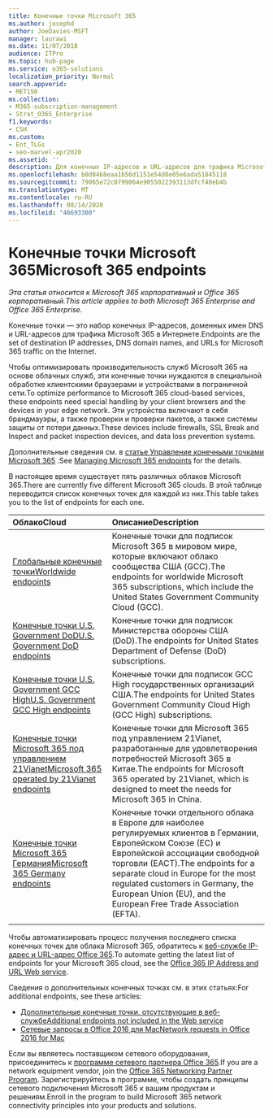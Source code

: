 ```yaml
---
title: Конечные точки Microsoft 365
ms.author: josephd
author: JoeDavies-MSFT
manager: laurawi
ms.date: 11/07/2018
audience: ITPro
ms.topic: hub-page
ms.service: o365-solutions
localization_priority: Normal
search.appverid:
- MET150
ms.collection:
- M365-subscription-management
- Strat_O365_Enterprise
f1.keywords:
- CSH
ms.custom:
- Ent_TLGs
- seo-marvel-apr2020
ms.assetid: ''
description: Для конечных IP-адресов и URL-адресов для трафика Microsoft 365 используйте этот список статей для конечных точек Интернета различных облаков Майкрософт 365.
ms.openlocfilehash: b0d8468eaa1b56d1151e54d8e05e6ada51845118
ms.sourcegitcommit: 79065e72c0799064e9055022393113dfcf40eb4b
ms.translationtype: MT
ms.contentlocale: ru-RU
ms.lasthandoff: 08/14/2020
ms.locfileid: "46693300"
---
```

# <a name="microsoft-365-endpoints"></a><span data-ttu-id="f0614-103">Конечные точки Microsoft 365</span><span class="sxs-lookup"><span data-stu-id="f0614-103">Microsoft 365 endpoints</span></span>

<span data-ttu-id="f0614-104">*Эта статья относится к Microsoft 365 корпоративный и Office 365 корпоративный.*</span><span class="sxs-lookup"><span data-stu-id="f0614-104">*This article applies to both Microsoft 365 Enterprise and Office 365 Enterprise.*</span></span>

<span data-ttu-id="f0614-105">Конечные точки — это набор конечных IP-адресов, доменных имен DNS и URL-адресов для трафика Microsoft 365 в Интернете.</span><span class="sxs-lookup"><span data-stu-id="f0614-105">Endpoints are the set of destination IP addresses, DNS domain names, and URLs for Microsoft 365 traffic on the Internet.</span></span> 

<span data-ttu-id="f0614-106">Чтобы оптимизировать производительность служб Microsoft 365 на основе облачных служб, эти конечные точки нуждаются в специальной обработке клиентскими браузерами и устройствами в пограничной сети.</span><span class="sxs-lookup"><span data-stu-id="f0614-106">To optimize performance to Microsoft 365 cloud-based services, these endpoints need special handling by your client browsers and the devices in your edge network.</span></span> <span data-ttu-id="f0614-107">Эти устройства включают в себя брандмауэры, а также проверки и проверки пакетов, а также системы защиты от потери данных.</span><span class="sxs-lookup"><span data-stu-id="f0614-107">These devices include firewalls, SSL Break and Inspect and packet inspection devices, and data loss prevention systems.</span></span>

<span data-ttu-id="f0614-108">Дополнительные сведения см. в [статье Управление конечными точками Microsoft 365](managing-office-365-endpoints.md) .</span><span class="sxs-lookup"><span data-stu-id="f0614-108">See [Managing Microsoft 365 endpoints](managing-office-365-endpoints.md) for the details.</span></span>

<span data-ttu-id="f0614-109">В настоящее время существует пять различных облаков Microsoft 365.</span><span class="sxs-lookup"><span data-stu-id="f0614-109">There are currently five different Microsoft 365 clouds.</span></span> <span data-ttu-id="f0614-110">В этой таблице переводится список конечных точек для каждой из них.</span><span class="sxs-lookup"><span data-stu-id="f0614-110">This table takes you to the list of endpoints for each one.</span></span>

| <span data-ttu-id="f0614-111">Облако</span><span class="sxs-lookup"><span data-stu-id="f0614-111">Cloud</span></span> | <span data-ttu-id="f0614-112">Описание</span><span class="sxs-lookup"><span data-stu-id="f0614-112">Description</span></span> |
|:-------|:-----|
| [<span data-ttu-id="f0614-113">Глобальные конечные точки</span><span class="sxs-lookup"><span data-stu-id="f0614-113">Worldwide endpoints</span></span>](urls-and-ip-address-ranges.md) | <span data-ttu-id="f0614-114">Конечные точки для подписок Microsoft 365 в мировом мире, которые включают облако сообщества США (GCC).</span><span class="sxs-lookup"><span data-stu-id="f0614-114">The endpoints for worldwide Microsoft 365 subscriptions, which include the United States Government Community Cloud (GCC).</span></span> |
| [<span data-ttu-id="f0614-115">Конечные точки U.S. Government DoD</span><span class="sxs-lookup"><span data-stu-id="f0614-115">U.S. Government DoD endpoints</span></span>](microsoft-365-u-s-government-dod-endpoints.md) | <span data-ttu-id="f0614-116">Конечные точки для подписок Министерства обороны США (DoD).</span><span class="sxs-lookup"><span data-stu-id="f0614-116">The endpoints for United States Department of Defense (DoD) subscriptions.</span></span> |
| [<span data-ttu-id="f0614-117">Конечные точки U.S. Government GCC High</span><span class="sxs-lookup"><span data-stu-id="f0614-117">U.S. Government GCC High endpoints</span></span>](microsoft-365-u-s-government-gcc-high-endpoints.md) | <span data-ttu-id="f0614-118">Конечные точки для подписок GCC High государственных организаций США.</span><span class="sxs-lookup"><span data-stu-id="f0614-118">The endpoints for United States Government Community Cloud High (GCC High) subscriptions.</span></span> |
| [<span data-ttu-id="f0614-119">Конечные точки Microsoft 365 под управлением 21Vianet</span><span class="sxs-lookup"><span data-stu-id="f0614-119">Microsoft 365 operated by 21Vianet endpoints</span></span>](urls-and-ip-address-ranges-21vianet.md) | <span data-ttu-id="f0614-120">Конечные точки для Microsoft 365 под управлением 21Vianet, разработанные для удовлетворения потребностей Microsoft 365 в Китае.</span><span class="sxs-lookup"><span data-stu-id="f0614-120">The endpoints for Microsoft 365 operated by 21Vianet, which is designed to meet the needs for Microsoft 365 in China.</span></span> |
| [<span data-ttu-id="f0614-121">Конечные точки Microsoft 365 Германия</span><span class="sxs-lookup"><span data-stu-id="f0614-121">Microsoft 365 Germany endpoints</span></span>](microsoft-365-germany-endpoints.md) | <span data-ttu-id="f0614-122">Конечные точки отдельного облака в Европе для наиболее регулируемых клиентов в Германии, Европейском Союзе (ЕС) и Европейской ассоциации свободной торговли (ЕАСТ).</span><span class="sxs-lookup"><span data-stu-id="f0614-122">The endpoints for a separate cloud in Europe for the most regulated customers in Germany, the European Union (EU), and the European Free Trade Association (EFTA).</span></span> |
|||

<span data-ttu-id="f0614-123">Чтобы автоматизировать процесс получения последнего списка конечных точек для облака Microsoft 365, обратитесь к [веб-службе IP-адрес и URL-адрес Office 365](microsoft-365-ip-web-service.md).</span><span class="sxs-lookup"><span data-stu-id="f0614-123">To automate getting the latest list of endpoints for your Microsoft 365 cloud, see the [Office 365 IP Address and URL Web service](microsoft-365-ip-web-service.md).</span></span>

<span data-ttu-id="f0614-124">Сведения о дополнительных конечных точках см. в этих статьях:</span><span class="sxs-lookup"><span data-stu-id="f0614-124">For additional endpoints, see these articles:</span></span>

- [<span data-ttu-id="f0614-125">Дополнительные конечные точки, отсутствующие в веб-службе</span><span class="sxs-lookup"><span data-stu-id="f0614-125">Additional endpoints not included in the Web service</span></span>](additional-office365-ip-addresses-and-urls.md)
- [<span data-ttu-id="f0614-126">Сетевые запросы в Office 2016 для Mac</span><span class="sxs-lookup"><span data-stu-id="f0614-126">Network requests in Office 2016 for Mac</span></span>](network-requests-in-office-2016-for-mac.md)

<span data-ttu-id="f0614-127">Если вы являетесь поставщиком сетевого оборудования, присоединитесь к [программе сетевого партнера Office 365](microsoft-365-networking-partner-program.md).</span><span class="sxs-lookup"><span data-stu-id="f0614-127">If you are a network equipment vendor, join the [Office 365 Networking Partner Program](microsoft-365-networking-partner-program.md).</span></span> <span data-ttu-id="f0614-128">Зарегистрируйтесь в программе, чтобы создать принципы сетевого подключения Microsoft 365 к вашим продуктам и решениям.</span><span class="sxs-lookup"><span data-stu-id="f0614-128">Enroll in the program to build Microsoft 365 network connectivity principles into your products and solutions.</span></span> 

